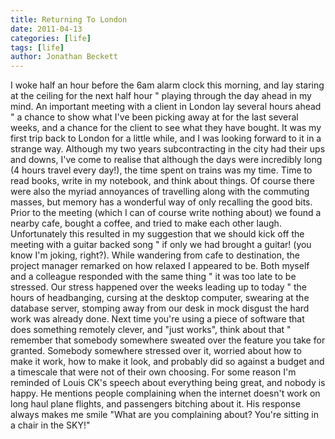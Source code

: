 ```yaml
---
title: Returning To London
date: 2011-04-13
categories: [life]
tags: [life]
author: Jonathan Beckett
---
```


I woke half an hour before the 6am alarm clock this morning, and lay staring at the ceiling for the next half hour " playing through the day ahead in my mind. An important meeting with a client in London lay several hours ahead " a chance to show what I've been picking away at for the last several weeks, and a chance for the client to see what they have bought. It was my first trip back to London for a little while, and I was looking forward to it in a strange way. Although my two years subcontracting in the city had their ups and downs, I've come to realise that although the days were incredibly long (4 hours travel every day!), the time spent on trains was my time. Time to read books, write in my notebook, and think about things. Of course there were also the myriad annoyances of travelling along with the commuting masses, but memory has a wonderful way of only recalling the good bits. Prior to the meeting (which I can of course write nothing about) we found a nearby cafe, bought a coffee, and tried to make each other laugh. Unfortunately this resulted in my suggestion that we should kick off the meeting with a guitar backed song " if only we had brought a guitar! (you know I'm joking, right?). While wandering from cafe to destination, the project manager remarked on how relaxed I appeared to be. Both myself and a colleague responded with the same thing " it was too late to be stressed. Our stress happened over the weeks leading up to today " the hours of headbanging, cursing at the desktop computer, swearing at the database server, stomping away from our desk in mock disgust the hard work was already done. Next time you're using a piece of software that does something remotely clever, and "just works", think about that " remember that somebody somewhere sweated over the feature you take for granted. Somebody somewhere stressed over it, worried about how to make it work, how to make it look, and probably did so against a budget and a timescale that were not of their own choosing. For some reason I'm reminded of Louis CK's speech about everything being great, and nobody is happy. He mentions people complaining when the internet doesn't work on long haul plane flights, and passengers bitching about it. His response always makes me smile "What are you complaining about? You're sitting in a chair in the SKY!"